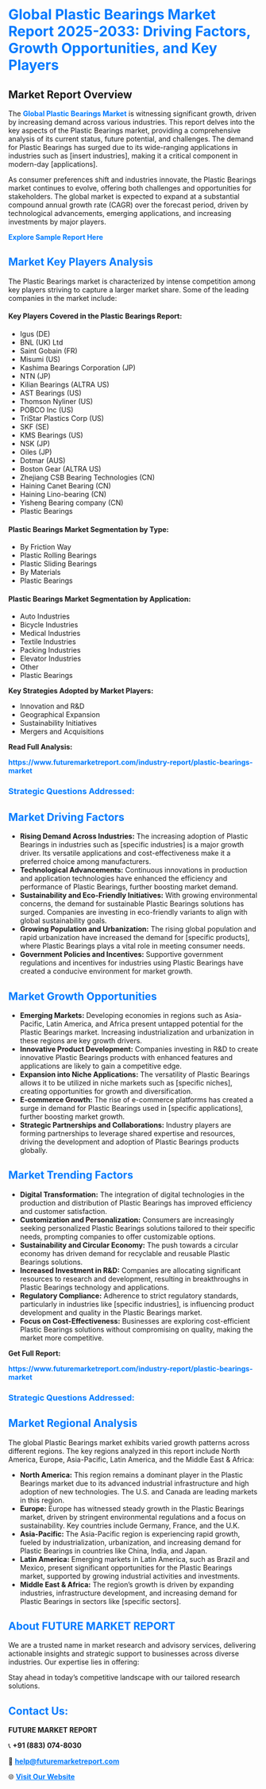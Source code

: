 <h1 style="color: #007BFF;">Global Plastic Bearings Market Report 2025-2033: Driving Factors, Growth Opportunities, and Key Players</h1>

<section id="overview">
<h2>Market Report Overview</h2>
<p>The <a href="https://www.futuremarketreport.com/industry-report/plastic-bearings-market" style="color: #007BFF; text-decoration: none;"><strong>Global Plastic Bearings Market</strong></a> is witnessing significant growth, driven by increasing demand across various industries. This report delves into the key aspects of the Plastic Bearings market, providing a comprehensive analysis of its current status, future potential, and challenges. The demand for Plastic Bearings has surged due to its wide-ranging applications in industries such as [insert industries], making it a critical component in modern-day [applications].</p>
<p>As consumer preferences shift and industries innovate, the Plastic Bearings market continues to evolve, offering both challenges and opportunities for stakeholders. The global market is expected to expand at a substantial compound annual growth rate (CAGR) over the forecast period, driven by technological advancements, emerging applications, and increasing investments by major players.</p>
</section>

<section id="overview">
<p><a href="https://www.futuremarketreport.com/request-sample/reportId=106485" style="color: #007BFF; text-decoration: none;"><strong>Explore Sample Report Here</strong></a></p>
</section>

<section id="key-players">
<h2 style="color: #007BFF;">Market Key Players Analysis</h2>
<p>The Plastic Bearings market is characterized by intense competition among key players striving to capture a larger market share. Some of the leading companies in the market include:</p>
<h4>Key Players Covered in the Plastic Bearings Report:</h4>
<ul><li>Igus (DE)</li><li>BNL (UK) Ltd</li><li>Saint Gobain (FR)</li><li>Misumi (US)</li><li>Kashima Bearings Corporation (JP)</li><li>NTN (JP)</li><li>Kilian Bearings (ALTRA US)</li><li>AST Bearings (US)</li><li>Thomson Nyliner (US)</li><li>POBCO Inc (US)</li><li>TriStar Plastics Corp (US)</li><li>SKF (SE)</li><li>KMS Bearings (US)</li><li>NSK (JP)</li><li>Oiles (JP)</li><li>Dotmar (AUS)</li><li>Boston Gear (ALTRA US)</li><li>Zhejiang CSB Bearing Technologies (CN)</li><li>Haining Canet Bearing (CN)</li><li>Haining Lino-bearing (CN)</li><li>Yisheng Bearing company (CN)</li><li>Plastic Bearings</li></ul>
<h4>Plastic Bearings Market Segmentation by Type:</h4>
<ul><li>By Friction Way</li><li>Plastic Rolling Bearings</li><li>Plastic Sliding Bearings</li><li>By Materials</li><li>Plastic Bearings</li></ul>

<h4>Plastic Bearings Market Segmentation by Application:</h4>
<ul><li>Auto Industries</li><li>Bicycle Industries</li><li>Medical Industries</li><li>Textile Industries</li><li>Packing Industries</li><li>Elevator Industries</li><li>Other</li><li>Plastic Bearings</li></ul>
<p><strong>Key Strategies Adopted by Market Players:</strong></p>
<ul>
<li>Innovation and R&D</li>
<li>Geographical Expansion</li>
<li>Sustainability Initiatives</li>
<li>Mergers and Acquisitions</li>
</ul>
</section>

<section>
<p><strong>Read Full Analysis: </strong></p><a href="https://www.futuremarketreport.com/industry-report/plastic-bearings-market" style="color: #007BFF; text-decoration: none;"><strong>https://www.futuremarketreport.com/industry-report/plastic-bearings-market</strong></a>
<h3 style="color: #007BFF;">Strategic Questions Addressed:</h3>
</section>

<section id="driving-factors">
<h2 style="color: #007BFF;">Market Driving Factors</h2>
<ul>
<li><strong>Rising Demand Across Industries:</strong> The increasing adoption of Plastic Bearings in industries such as [specific industries] is a major growth driver. Its versatile applications and cost-effectiveness make it a preferred choice among manufacturers.</li>
<li><strong>Technological Advancements:</strong> Continuous innovations in production and application technologies have enhanced the efficiency and performance of Plastic Bearings, further boosting market demand.</li>
<li><strong>Sustainability and Eco-Friendly Initiatives:</strong> With growing environmental concerns, the demand for sustainable Plastic Bearings solutions has surged. Companies are investing in eco-friendly variants to align with global sustainability goals.</li>
<li><strong>Growing Population and Urbanization:</strong> The rising global population and rapid urbanization have increased the demand for [specific products], where Plastic Bearings plays a vital role in meeting consumer needs.</li>
<li><strong>Government Policies and Incentives:</strong> Supportive government regulations and incentives for industries using Plastic Bearings have created a conducive environment for market growth.</li>
</ul>
</section>

<section id="growth-opportunities">
<h2 style="color: #007BFF;">Market Growth Opportunities</h2>
<ul>
<li><strong>Emerging Markets:</strong> Developing economies in regions such as Asia-Pacific, Latin America, and Africa present untapped potential for the Plastic Bearings market. Increasing industrialization and urbanization in these regions are key growth drivers.</li>
<li><strong>Innovative Product Development:</strong> Companies investing in R&D to create innovative Plastic Bearings products with enhanced features and applications are likely to gain a competitive edge.</li>
<li><strong>Expansion into Niche Applications:</strong> The versatility of Plastic Bearings allows it to be utilized in niche markets such as [specific niches], creating opportunities for growth and diversification.</li>
<li><strong>E-commerce Growth:</strong> The rise of e-commerce platforms has created a surge in demand for Plastic Bearings used in [specific applications], further boosting market growth.</li>
<li><strong>Strategic Partnerships and Collaborations:</strong> Industry players are forming partnerships to leverage shared expertise and resources, driving the development and adoption of Plastic Bearings products globally.</li>
</ul>
</section>

<section id="trending-factors">
<h2 style="color: #007BFF;">Market Trending Factors</h2>
<ul>
<li><strong>Digital Transformation:</strong> The integration of digital technologies in the production and distribution of Plastic Bearings has improved efficiency and customer satisfaction.</li>
<li><strong>Customization and Personalization:</strong> Consumers are increasingly seeking personalized Plastic Bearings solutions tailored to their specific needs, prompting companies to offer customizable options.</li>
<li><strong>Sustainability and Circular Economy:</strong> The push towards a circular economy has driven demand for recyclable and reusable Plastic Bearings solutions.</li>
<li><strong>Increased Investment in R&D:</strong> Companies are allocating significant resources to research and development, resulting in breakthroughs in Plastic Bearings technology and applications.</li>
<li><strong>Regulatory Compliance:</strong> Adherence to strict regulatory standards, particularly in industries like [specific industries], is influencing product development and quality in the Plastic Bearings market.</li>
<li><strong>Focus on Cost-Effectiveness:</strong> Businesses are exploring cost-efficient Plastic Bearings solutions without compromising on quality, making the market more competitive.</li>
</ul>
</section>

<section>
<p><strong>Get Full Report: </strong></p><a href="https://www.futuremarketreport.com/industry-report/plastic-bearings-market" style="color: #007BFF; text-decoration: none;"><strong>https://www.futuremarketreport.com/industry-report/plastic-bearings-market</strong></a>
<h3 style="color: #007BFF;">Strategic Questions Addressed:</h3>
</section>


<section id="regional-analysis">
<h2 style="color: #007BFF;">Market Regional Analysis</h2>
<p>The global Plastic Bearings market exhibits varied growth patterns across different regions. The key regions analyzed in this report include North America, Europe, Asia-Pacific, Latin America, and the Middle East & Africa:</p>
<ul>
<li><strong>North America:</strong> This region remains a dominant player in the Plastic Bearings market due to its advanced industrial infrastructure and high adoption of new technologies. The U.S. and Canada are leading markets in this region.</li>
<li><strong>Europe:</strong> Europe has witnessed steady growth in the Plastic Bearings market, driven by stringent environmental regulations and a focus on sustainability. Key countries include Germany, France, and the U.K.</li>
<li><strong>Asia-Pacific:</strong> The Asia-Pacific region is experiencing rapid growth, fueled by industrialization, urbanization, and increasing demand for Plastic Bearings in countries like China, India, and Japan.</li>
<li><strong>Latin America:</strong> Emerging markets in Latin America, such as Brazil and Mexico, present significant opportunities for the Plastic Bearings market, supported by growing industrial activities and investments.</li>
<li><strong>Middle East & Africa:</strong> The region’s growth is driven by expanding industries, infrastructure development, and increasing demand for Plastic Bearings in sectors like [specific sectors].</li>
</ul>
</section>

<footer>
<h2 style="color: #007BFF;">About FUTURE MARKET REPORT</h2>
<p>We are a trusted name in market research and advisory services, delivering actionable insights and strategic support to businesses across diverse industries. Our expertise lies in offering:</p>

<p>Stay ahead in today’s competitive landscape with our tailored research solutions.</p>

<h2 style="color: #007BFF;">Contact Us:</h2>
<p><strong>FUTURE MARKET REPORT</strong></p>
<p>📞 <strong>+91 (883) 074-8030</strong></p>
<p>📧 <strong><a href="mailto:help@futuremarketreport.com" style="color: #007BFF;">help@futuremarketreport.com</a></strong></p>
<p>🌐 <strong><a href="https://www.futuremarketreport.com/" style="color: #007BFF;">Visit Our Website</a></strong></p>
</footer>